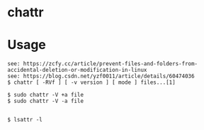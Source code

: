 # chattr

# Usage

    see: https://zcfy.cc/article/prevent-files-and-folders-from-accidental-deletion-or-modification-in-linux
    see: https://blog.csdn.net/yzf0011/article/details/60474036
    $ chattr [ -RVf ] [ -v version ] [ mode ] files...[1]

    $ sudo chattr -V +a file
    $ sudo chattr -V -a file


    $ lsattr -l
